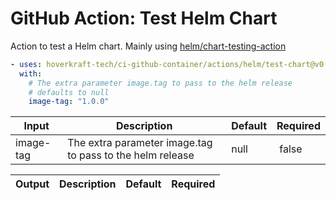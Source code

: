 <!-- start branding -->
<!-- end branding -->
<!-- start title -->

# GitHub Action: Test Helm Chart

<!-- end title -->
<!-- start badges -->
<!-- end badges -->
<!-- start description -->

Action to test a Helm chart. Mainly using [helm/chart-testing-action](https://github.com/helm/chart-testing-action)

<!-- end description -->
<!-- start contents -->
<!-- end contents -->
<!-- start usage -->

```yaml
- uses: hoverkraft-tech/ci-github-container/actions/helm/test-chart@v0.11.2
  with:
    # The extra parameter image.tag to pass to the helm release
    # defaults to null
    image-tag: "1.0.0"
```

<!-- end usage -->
<!-- start inputs -->

| **Input** | **Description**                                           | **Default** | **Required** |
| --------- | --------------------------------------------------------- | ----------- | ------------ |
| image-tag | The extra parameter image.tag to pass to the helm release | null        |  false       |

<!-- end inputs -->
<!-- start outputs -->

| **Output** | **Description** | **Default** | **Required** |
| ---------- | --------------- | ----------- | ------------ |

<!-- end outputs -->
<!-- start [.github/ghadocs/examples/] -->
<!-- end [.github/ghadocs/examples/] -->
